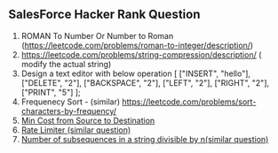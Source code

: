 SalesForce Hacker Rank Question
-------------------------------
1) ROMAN To Number Or Number to Roman (https://leetcode.com/problems/roman-to-integer/description/)
2) https://leetcode.com/problems/string-compression/description/ ( modify the actual string)
3) Design a text  editor with below operation
	[
    ["INSERT", "hello"],
    ["DELETE", "2"],
    ["BACKSPACE", "2"],
    ["LEFT", "2"],
    ["RIGHT", "2"],
    ["PRINT", "5"]
	];
4) Frequenecy Sort - (similar) https://leetcode.com/problems/sort-characters-by-frequency/	
5) [Min Cost from Source to Destination](https://www.geeksforgeeks.org/minimize-cost-to-travel-from-source-to-destination-in-a-matrix-based-on-given-row-change-and-column-change-cost/)
6) [Rate Limiter (similar question)](https://leetcode.ca/2016-11-23-359-Logger-Rate-Limiter/)
7) [Number of subsequences in a string divisible by n(similar question)](https://www.geeksforgeeks.org/number-subsequences-string-divisible-n/)
